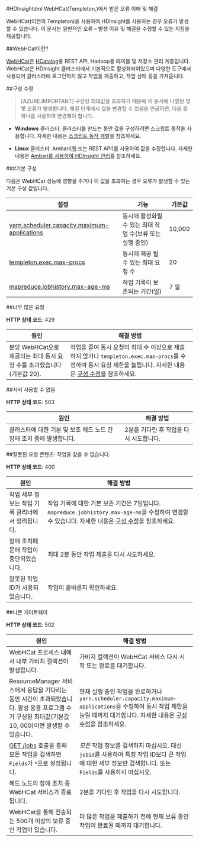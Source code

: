 <properties
 pageTitle="HDInsight에서 WebHCat 오류를 해결하고 이해합니다."
 description="HDInsight의 WebHCat에서 반환된 일반 오류 및 문제를 해결하는 방법에 대해 알아봅니다."
 services="hdinsight"
 documentationCenter=""
 authors="Blackmist"
 manager="jhubbard"
 editor="cgronlun"
 tags="azure-portal"/>

<tags
 ms.service="hdinsight"
 ms.devlang="na"
 ms.topic="article"
 ms.tgt_pltfrm="na"
 ms.workload="big-data"
 ms.date="07/12/2016"
 ms.author="larryfr"/>

#HDInsightdml WebHCat(Templeton,)에서 받은 오류 이해 및 해결

WebHCat(이전의 Templeton)을 사용하여 HDInsight를 사용하는 경우 오류가 발생할 수 있습니다. 이 문서는 일반적인 오류 – 발생 이유 및 해결을 수행할 수 있는 지침을 제공합니다.

##WebHCat이란?

[WebHCat](https://cwiki.apache.org/confluence/display/Hive/WebHCat)은 [HCatalog](https://cwiki.apache.org/confluence/display/Hive/HCatalog)용 REST API, Hadoop용 테이블 및 저장소 관리 계층입니다. WebHCat은 HDInsight 클러스터에서 기본적으로 활성화되어있으며 다양한 도구에서 사용되어 클러스터에 로그인하지 않고 작업을 제출하고, 작업 상태 등을 가져옵니다.

##구성 수정

> [AZURE.IMPORTANT] 구성된 최대값을 초과하기 때문에 이 문서에 나열된 몇몇 오류가 발생합니다. 해결 단계에서 값을 변경할 수 있음을 언급하면, 다음 중 하나를 사용하여 변경해야 합니다.

* **Windows** 클러스터: 클러스터를 만드는 동안 값을 구성하려면 스크립트 동작을 사용합니다. 자세한 내용은 [스크립트 동작 개발](hdinsight-hadoop-script-actions.md)을 참조하세요.

* **Linux** 클러스터: Ambari(웹 또는 REST API)를 사용하여 값을 수정합니다. 자세한 내용은 [Ambari를 사용하여 HDInsight 관리](hdinsight-hadoop-manage-ambari.md)를 참조하세요.

###기본 구성

다음은 WebHCat 성능에 영향을 주거나 이 값을 초과하는 경우 오류가 발생할 수 있는 기본 구성 값입니다.

| 설정 | 기능 | 기본값 |
| ------- | ------------ | ------------- |
| [yarn.scheduler.capacity.maximum-applications][maximum-applications] | 동시에 활성화될 수 있는 최대 작업 수(보류 또는 실행 중인) | 10,000 |
| [templeton.exec.max-procs][max-procs] | 동시에 제공 될 수 있는 최대 요청 수 | 20 |
| [mapreduce.jobhistory.max-age-ms][max-age-ms] | 작업 기록이 보존되는 기간(일) | 7 일 |

##너무 많은 요청

**HTTP 상태 코드**: 429

| 원인 | 해결 방법 |
| ----- | ---------- |
| 분당 WebHCat으로 제공되는 최대 동시 요청 수를 초과했습니다(기본값 20). | 작업을 줄여 동시 요청의 최대 수 이상으로 제출하지 않거나 `templeton.exec.max-procs`를 수정하여 동시 요청 제한을 늘립니다. 자세한 내용은 [구성 수정](#modifying-configuration)을 참조하세요. |

##서버 사용할 수 없음

**HTTP 상태 코드**: 503

| 원인 | 해결 방법 |
| ---------------- | ------------------- |
| 클러스터에 대한 기본 및 보조 헤드 노드 간 장애 조치 중에 발생합니다. | 2분을 기다린 후 작업을 다시 시도합니다. |

##잘못된 요청 콘텐츠: 작업을 찾을 수 없습니다.

**HTTP 상태 코드**: 400

| 원인 | 해결 방법 |
| ---------------- | ------------------- |
| 작업 세부 정보는 작업 기록 클리너에서 정리됩니다. | 작업 기록에 대한 기본 보존 기간은 7일입니다. `mapreduce.jobhistory.max-age-ms`을 수정하여 변경할 수 있습니다. 자세한 내용은 [구성 수정](#modifying-configuration)을 참조하세요. |
| 장애 조치때문에 작업이 중단되었습니다. | 최대 2분 동안 작업 제출을 다시 시도하세요. |
| 잘못된 작업 ID가 사용되었습니다. | 작업이 올바른지 확인하세요. |

##나쁜 게이트웨이

**HTTP 상태 코드**: 502

| 원인 | 해결 방법 |
| ---------------- | ------------------- |
| WebHCat 프로세스 내에서 내부 가비지 컬렉션이 발생합니다. | 가비지 컬렉션이 WebHCat 서비스 다시 시작 또는 완료를 대기합니다. |
| ResourceManager 서비스에서 응답을 기다리는 동안 시간이 초과되었습니다. 활성 응용 프로그램 수가 구성된 최대값(기본값 10, 000)이면 발생할 수 있습니다. | 현재 실행 중인 작업을 완료하거나 `yarn.scheduler.capacity.maximum-applications`을 수정하여 동시 작업 제한을 늘릴 때까지 대기합니다. 자세한 내용은 [구성 수정](#modifying-configuration)을 참조하세요. |
| [GET /jobs](https://cwiki.apache.org/confluence/display/Hive/WebHCat+Reference+Jobs) 호출을 통해 모든 작업을 검색하면 `Fields`가 `*`으로 설정됩니다. | *모든* 작업 정보를 검색하지 마십시오. 대신 `jobid`를 사용하여 특정 작업 ID보다 큰 작업에 대한 세부 정보만 검색합니다. 또는 `Fields`를 사용하지 마십시오. |
| 헤드 노드의 장애 조치 중 WebHCat 서비스가 종료됩니다. | 2분을 기다린 후 작업을 다시 시도합니다. |
| WebHCat을 통해 전송되는 500개 이상의 보류 중인 작업이 있습니다. | 더 많은 작업을 제출하기 전에 현재 보류 중인 작업이 완료될 때까지 대기합니다. |

[maximum-applications]: http://docs.hortonworks.com/HDPDocuments/HDP2/HDP-2.1.3/bk_system-admin-guide/content/setting_application_limits.html
[max-procs]: https://hive.apache.org/javadocs/hcat-r0.5.0/configuration.html
[max-age-ms]: http://docs.hortonworks.com/HDPDocuments/HDP2/HDP-2.0.6.0/ds_Hadoop/hadoop-mapreduce-client/hadoop-mapreduce-client-core/mapred-default.xml
 

<!---HONumber=AcomDC_0914_2016-->